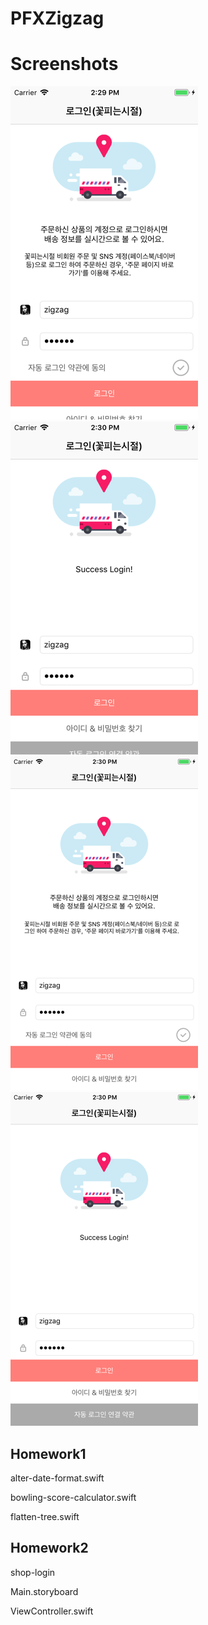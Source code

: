 # PFXZigzag

# Screenshots

![iPhone5 screen](/iPhone5-1.png) ![Screen](iPhone5-2.png) ![Screen](iPhone7-1.png) ![Screen](iPhone7-2.png)

## Homework1

alter-date-format.swift


bowling-score-calculator.swift


flatten-tree.swift

## Homework2

shop-login


Main.storyboard


ViewController.swift
